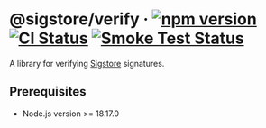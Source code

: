 # @sigstore/verify &middot; [![npm version](https://img.shields.io/npm/v/@sigstore/verify.svg?style=flat)](https://www.npmjs.com/package/@sigstore/verify) [![CI Status](https://github.com/sigstore/sigstore-js/workflows/CI/badge.svg)](https://github.com/sigstore/sigstore-js/actions/workflows/ci.yml) [![Smoke Test Status](https://github.com/sigstore/sigstore-js/workflows/smoke-test/badge.svg)](https://github.com/sigstore/sigstore-js/actions/workflows/smoke-test.yml)

A library for verifying [Sigstore][1] signatures.

## Prerequisites

- Node.js version >= 18.17.0

[1]: https://www.sigstore.dev
